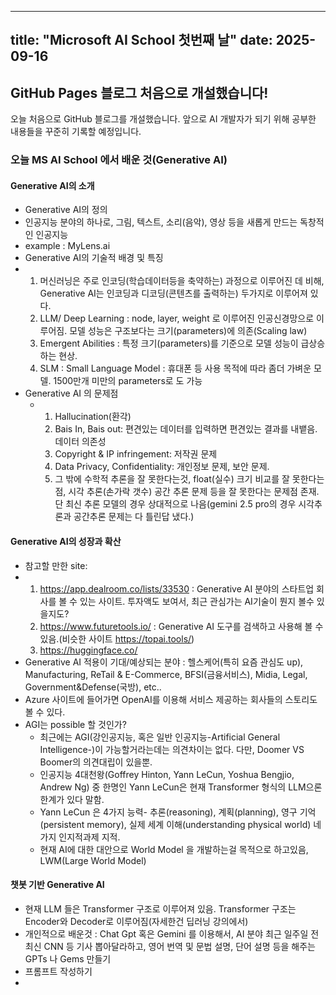 ----
title: "Microsoft AI School 첫번째 날"
date: 2025-09-16
---

## GitHub Pages 블로그 처음으로 개설했습니다!

오늘 처음으로 GitHub 블로그를 개설했습니다. 
앞으로 AI 개발자가 되기 위해 공부한 내용들을 꾸준히 기록할 예정입니다.

### 오늘 MS AI School 에서 배운 것(Generative AI)
 #### Generative AI의 소개
 - Generative AI의 정의
  - 인공지능 분야의 하나로, 그림, 텍스트, 소리(음악), 영상 등을 새롭게 만드는 독창적인 인공지능
  - example : MyLens.ai
 - Generative AI의 기술적 배경 및 특징
  - 1. 머신러닝은 주로 인코딩(학습데이터등을 축약하는) 과정으로 이루어진 데 비해, Generative AI는 인코딩과 디코딩(콘텐츠를 출력하는) 두가지로 이루어져 있다.
    2. LLM/ Deep Learning : node, layer, weight 로 이루어진 인공신경망으로 이루어짐. 모델 성능은 구조보다는 크기(parameters)에 의존(Scaling law)
    3. Emergent Abilities : 특정 크기(parameters)를 기준으로 모델 성능이 급상승 하는 현상.
    4. SLM : Small Language Model : 휴대폰 등 사용 목적에 따라 좀더 가벼운 모델. 1500만개 미만의 parameters로 도 가능
 - Generative AI 의 문제점
   - 1. Hallucination(환각)
     2. Bais In, Bais out: 편견있는 데이터를 입력하면 편견있는 결과를 내뱉음. 데이터 의존성
     3. Copyright & IP infringement: 저작권 문제
     4. Data Privacy, Confidentiality: 개인정보 문제, 보안 문제.
     5. 그 밖에 수학적 추론을 잘 못한다는것, float(실수) 크기 비교를 잘 못한다는 점, 시각 추론(손가락 갯수) 공간 추론 문제 등을 잘 못한다는 문제점 존재. 단 최신 추론 모델의 경우 상대적으로 나음(gemini 2.5 pro의 경우 시각추론과 공간추론 문제는 다 틀린답 냈다.)
 
 #### Generative AI의 성장과 확산
 - 참고할 만한 site:
  - 1. https://app.dealroom.co/lists/33530 : Generative AI 분야의 스타트업 회사를 볼 수 있는 사이트. 투자액도 보여서, 최근 관심가는 AI기술이 뭔지 볼수 있을지도?
    2. https://www.futuretools.io/ : Generative AI 도구를 검색하고 사용해 볼 수 있음.(비슷한 사이트 https://topai.tools/)
    3. https://huggingface.co/
 - Generative AI 적용이 기대/예상되는 분야 : 헬스케어(특히 요즘 관심도 up), Manufacturing, ReTail & E-Commerce, BFSI(금융서비스), Midia, Legal, Government&Defense(국방), etc..
 - Azure 사이트에 들어가면 OpenAI를 이용해 서비스 제공하는 회사들의 스토리도 볼 수 있다.
 - AGI는 possible 할 것인가?
   - 최근에는 AGI(강인공지능, 혹은 일반 인공지능-Artificial General Intelligence-)이 가능할거라는데는 의견차이는 없다. 다만, Doomer VS Boomer의 의견대립이 있을뿐.
   - 인공지능 4대천왕(Goffrey Hinton, Yann LeCun, Yoshua Bengjio, Andrew Ng) 중 한명인 Yann LeCun은 현재 Transformer 형식의 LLM으론 한계가 있다 말함.
   - Yann LeCun 은 4가지 능력- 추론(reasoning), 계획(planning), 영구 기억(persistent memory), 실제 세계 이해(understanding physical world) 네 가지 인지적과제 지적.
   - 현재 AI에 대한 대안으로 World Model 을 개발하는걸 목적으로 하고있음, LWM(Large World Model)
 #### 챗봇 기반 Generative AI
 - 현재 LLM 들은 Transformer 구조로 이루어져 있음. Transformer 구조는 Encoder와 Decoder로 이루어짐(자세한건 딥러닝 강의에서)
 - 개인적으로 배운것 : Chat Gpt 혹은 Gemini 를 이용해서, AI 분야 최근 일주일 전 최신 CNN 등 기사 뽑아달라하고, 영어 번역 및 문법 설명, 단어 설명 등을 해주는 GPTs 나 Gems 만들기
 - 프롬프트 작성하기
  -

